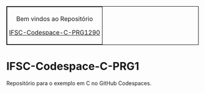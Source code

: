 <table align="center" border="1" cellpadding="5" cellspacing="0" style="border-collapse: collapse; border: 1px solid black;">
  <tr>
    <td style="border: 1px solid black; padding: 5px;">
      <p style="text-align: center;">Bem vindos ao Repositório</p>
      <p style="text-align: center;"><a href="https://rmayormartins.github.io/" target="_blank">IFSC-Codespace-C-PRG1290</a></p>
    </td>
  </tr>
</table>

# IFSC-Codespace-C-PRG1
Repositório para o exemplo em C no GitHub Codespaces.
